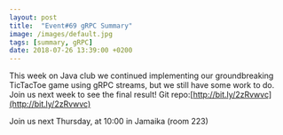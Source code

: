 ```yaml
---
layout: post
title:  "Event#69 gRPC Summary"
image: /images/default.jpg
tags: [summary, gRPC]
date: 2018-07-26 13:39:00 +0200
---
```


This week on Java club we continued implementing our groundbreaking TicTacToe game using gRPC streams, but we still have some work to do. Join us next week to see the final result! Git repo:[http://bit.ly/2zRvwvc](http://bit.ly/2zRvwvc)

Join us next Thursday, at 10:00 in Jamaika (room 223)